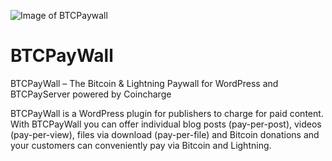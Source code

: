 ![Image of BTCPaywall](https://btcpaywall.com/wp-content/uploads/2021/07/BTCPayWall-Logo-lang.jpg)


# BTCPayWall

BTCPayWall – The Bitcoin &amp; Lightning Paywall for WordPress and BTCPayServer powered by Coincharge

BTCPayWall is a WordPress plugin for publishers to charge for paid content.
With BTCPayWall you can offer individual blog posts (pay-per-post), videos (pay-per-view), files via download (pay-per-file) and Bitcoin donations and your customers can conveniently pay via Bitcoin and Lightning.
